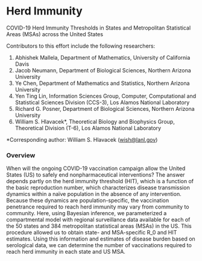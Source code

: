 # Herd Immunity
COVID-19 Herd Immunity Thresholds in States and Metropolitan Statistical Areas (MSAs) across the United States

Contributors to this effort include the following researchers:
1. Abhishek Mallela, Department of Mathematics, University of California Davis
2. Jacob Neumann, Department of Biological Sciences, Northern Arizona University
3. Ye Chen, Department of Mathematics and Statistics, Northern Arizona University
4. Yen Ting Lin, Information Sciences Group, Computer, Computational and Statistical Sciences Division (CCS-3), Los Alamos National Laboratory
5. Richard G. Posner, Department of Biological Sciences, Northern Arizona University
6. William S. Hlavacek*, Theoretical Biology and Biophysics Group, Theoretical Division (T-6), Los Alamos National Laboratory<br>

*Corresponding author: William S. Hlavacek (wish@lanl.gov)

### Overview

When will the ongoing COVID-19 vaccination campaign allow the United States (US) to safely end nonpharmaceutical interventions? The answer depends partly on the herd immunity threshold (HIT), which is a function of the basic reproduction number, which characterizes disease transmission dynamics within a naïve population in the absence of any intervention. Because these dynamics are population-specific, the vaccination penetrance required to reach herd immunity may vary from community to community. Here, using Bayesian inference, we parameterized a compartmental model with regional surveillance data available for each of the 50 states and 384 metropolitan statistical areas (MSAs) in the US. This procedure allowed us to obtain state- and MSA-specific R_0 and HIT estimates. Using this information and estimates of disease burden based on serological data, we can determine the number of vaccinations required to reach herd immunity in each state and US MSA.
